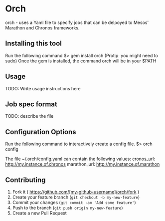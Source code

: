 # Orch

orch - uses a Yaml file to specify jobs that can be delpoyed to Mesos' Marathon and Chronos frameworks.

## Installing this tool

Run the following command
$> gem install orch
(Protip: you might need to sudo)
Once the gem is installed, the command orch will be in your $PATH

## Usage

TODO: Write usage instructions here

## Job spec format

TODO: describe the file

## Configuration Options

Run the following command to interactively create a config file.
$> orch config

The file ~/.orch/config.yaml can contain the following values:
cronos_url: http://my.instance.of.chronos
marathon_url: http://my.instance.of.marathon

## Contributing

1. Fork it ( https://github.com/[my-github-username]/orch/fork )
2. Create your feature branch (`git checkout -b my-new-feature`)
3. Commit your changes (`git commit -am 'Add some feature'`)
4. Push to the branch (`git push origin my-new-feature`)
5. Create a new Pull Request
